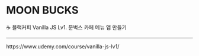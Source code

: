 # MOON BUCKS
☕ 블랙커피 Vanilla JS Lv1. 문벅스 카페 메뉴 앱 만들기
<hr />
https://www.udemy.com/course/vanilla-js-lv1/

